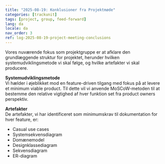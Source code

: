 ```yaml
---
title: "2025-08-19: Konklusioner fra Projektmøde"
categories: [trackunit]
tags: [project, group, feed-forward]
lang: da
locale: da
nav_order: 3
ref: log-2025-08-19-project-meeting-conclusions
---
```

Vores nuværende fokus som projektgruppe er at afklare den grundlæggende struktur for projektet, herunder hvilken systemudviklingsmetode vi skal følge, og hvilke artefakter vi skal producere.

**Systemudviklingsmetode**  
Vi hælder i øjeblikket mod en feature-driven tilgang med fokus på at levere et minimum viable product. Til dette vil vi anvende MoSCoW-metoden til at bestemme den relative vigtighed af hver funktion set fra product owners perspektiv.  

**Artefakter**  
De artefakter, vi har identificeret som minimumskrav til dokumentation for hver feature, er:  
- Casual use cases  
- Systemsekvensdiagram  
- Domænemodel  
- Designklassediagram  
- Sekvensdiagram  
- ER-diagram  